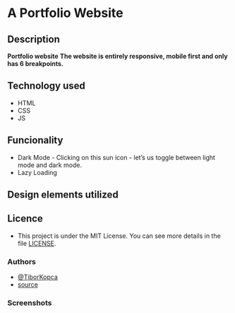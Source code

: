 # A Portfolio Website

## Description
**Portfolio website**
**The website is entirely responsive, mobile first and only has 6 breakpoints.**

## Technology used
- HTML 
- CSS 
- JS

## Funcionality
- Dark Mode - Clicking on this sun icon - let’s us toggle between light mode and dark mode.
- Lazy Loading

## Design elements utilized

## Licence
- This project is under the MIT License. You can see more details in the file  [LICENSE](LICENSE).

### Authors
- [@TiborKopca](https://github.com/TiborKopca)
- [source](https://github.com/RamziBach/Building-a-portfolio-website)

### Screenshots

